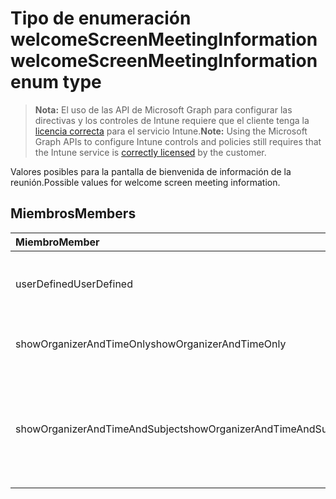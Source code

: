 # <a name="welcomescreenmeetinginformation-enum-type"></a><span data-ttu-id="77c82-101">Tipo de enumeración welcomeScreenMeetingInformation</span><span class="sxs-lookup"><span data-stu-id="77c82-101">welcomeScreenMeetingInformation enum type</span></span>

> <span data-ttu-id="77c82-102">**Nota:** El uso de las API de Microsoft Graph para configurar las directivas y los controles de Intune requiere que el cliente tenga la [licencia correcta](https://go.microsoft.com/fwlink/?linkid=839381) para el servicio Intune.</span><span class="sxs-lookup"><span data-stu-id="77c82-102">**Note:** Using the Microsoft Graph APIs to configure Intune controls and policies still requires that the Intune service is [correctly licensed](https://go.microsoft.com/fwlink/?linkid=839381) by the customer.</span></span>

<span data-ttu-id="77c82-103">Valores posibles para la pantalla de bienvenida de información de la reunión.</span><span class="sxs-lookup"><span data-stu-id="77c82-103">Possible values for welcome screen meeting information.</span></span>
## <a name="members"></a><span data-ttu-id="77c82-104">Miembros</span><span class="sxs-lookup"><span data-stu-id="77c82-104">Members</span></span>
|<span data-ttu-id="77c82-105">Miembro</span><span class="sxs-lookup"><span data-stu-id="77c82-105">Member</span></span>|<span data-ttu-id="77c82-106">Valor</span><span class="sxs-lookup"><span data-stu-id="77c82-106">Value</span></span>|<span data-ttu-id="77c82-107">Descripción</span><span class="sxs-lookup"><span data-stu-id="77c82-107">Description</span></span>|
|:---|:---|:---|
|<span data-ttu-id="77c82-108">userDefined</span><span class="sxs-lookup"><span data-stu-id="77c82-108">UserDefined</span></span>|<span data-ttu-id="77c82-109">0</span><span class="sxs-lookup"><span data-stu-id="77c82-109">0%</span></span>|<span data-ttu-id="77c82-110">Definido por el usuario, valor predeterminado, sin intención.</span><span class="sxs-lookup"><span data-stu-id="77c82-110">User Defined, default value, no intent.</span></span>|
|<span data-ttu-id="77c82-111">showOrganizerAndTimeOnly</span><span class="sxs-lookup"><span data-stu-id="77c82-111">showOrganizerAndTimeOnly</span></span>|<span data-ttu-id="77c82-112">1</span><span class="sxs-lookup"><span data-stu-id="77c82-112">-1</span></span>|<span data-ttu-id="77c82-113">Mostrar solo organizador y hora.</span><span class="sxs-lookup"><span data-stu-id="77c82-113">Show organizer and time only.</span></span>|
|<span data-ttu-id="77c82-114">showOrganizerAndTimeAndSubject</span><span class="sxs-lookup"><span data-stu-id="77c82-114">showOrganizerAndTimeAndSubject</span></span>|<span data-ttu-id="77c82-115">2</span><span class="sxs-lookup"><span data-stu-id="77c82-115">-2</span></span>|<span data-ttu-id="77c82-116">Mostrar organizador, tiempo y asunto (el asunto está oculto para las reuniones privadas).</span><span class="sxs-lookup"><span data-stu-id="77c82-116">Show organizer, time and subject (subject is hidden for private meetings).</span></span>|








